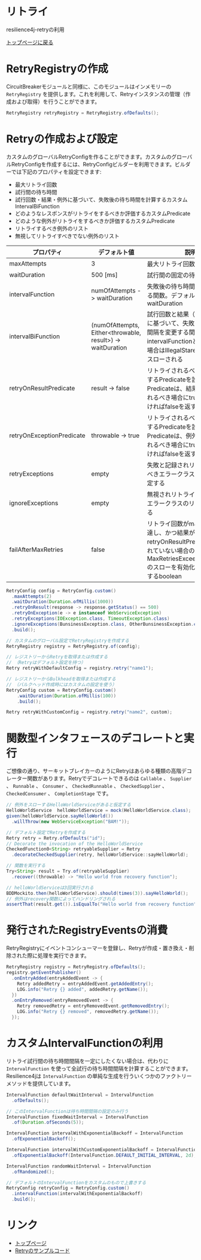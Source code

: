 リトライ
=======
resilience4j-retryの利用

[トップページに戻る](../index.md)

# RetryRegistryの作成
CircuitBreakerモジュールと同様に、このモジュールはインメモリーの `RetryRegistry` を提供します。これを利用して、Retryインスタンスの管理（作成および取得）を行うことができます。

```java
RetryRegistry retryRegistry = RetryRegistry.ofDefaults();
```

# Retryの作成および設定
カスタムのグローバルRetryConfigを作ることができます。カスタムのグローバルRetryConfigを作成するには、RetryConfigビルダーを利用できます。ビルダーでは下記のプロパティを設定できます:

- 最大リトライ回数
- 試行間の待ち時間
- 試行回数・結果・例外に基づいて、失敗後の待ち時間を計算するカスタムIntervalBiFunction
- どのようなレスポンスがリトライをするべきか評価するカスタムPredicate
- どのような例外がリトライをするべきか評価するカスタムPredicate
- リトライするべき例外のリスト
- 無視してリトライすべきでない例外のリスト

| プロパティ | デフォルト値 | 説明 |
|-----|------------|-----|
| maxAttempts | 3 | 最大リトライ回数 |
| waitDuration | 500 [ms] | 試行間の固定の待ち時間 |
| intervalFunction | numOfAttempts -> waitDuration | 失敗後の待ち時間間隔を変更する関数。デフォルトでは一定のwaitDuration |
| intervalBiFunction | (numOfAttempts, Either<throwable, result>) -> waitDuration |試行回数と結果（または例外）に基づいて、失敗後の待ち時間間隔を変更する関数。intervalFunctionと一緒に使った場合はIllegalStareExceptionがスローされる |
| retryOnResultPredicate | result -> false | リトライされるべき結果か評価するPredicateを設定する。Predicateは、結果がリトライされるべき場合にtrue、そうでなければfalseを返す |
| retryOnExceptionPredicate | throwable -> true | リトライされるべき例外か評価するPredicateを設定する。Predicateは、例外がリトライされるべき場合にtrue、そうでなければfalseを返す |
| retryExceptions | empty | 失敗と記録されリトライされるべきエラークラスのリストを設定する |
| ignoreExceptions | empty | 無視されリトライされないべきエラークラスのリストを設定する |
| failAfterMaxRetries | false | リトライ回数がmaxAttemptsに達し、かつ結果がまだretryOnResultPredicateに渡されていない場合の、MaxRetriesExceededExceptionのスローを有効化または無効化するboolean

```java
RetryConfig config = RetryConfig.custom()
  .maxAttempts(2)
  .waitDuration(Duration.ofMillis(1000))
  .retryOnResult(response -> response.getStatus() == 500)
  .retryOnException(e -> e instanceof WebServiceException)
  .retryExceptions(IOException.class, TimeoutException.class)
  .ignoreExceptions(BunsinessException.class, OtherBunsinessException.class)
  .build();

// カスタムのグローバル設定でRetryRegistryを作成する
RetryRegistry registry = RetryRegistry.of(config);

// レジストリーからRetryを取得または作成する
// （Retryはデフォルト設定を持つ）
Retry retryWithDefaultConfig = registry.retry("name1");

// レジストリーからBulkheadを取得または作成する
// （バルクヘッド作成時にはカスタムの設定を使う）
RetryConfig custom = RetryConfig.custom()
    .waitDuration(Duration.ofMillis(100))
    .build();

Retry retryWithCustomConfig = registry.retry("name2", custom);
```

# 関数型インタフェースのデコレートと実行
ご想像の通り、サーキットブレイカーのようにRetryはあらゆる種類の高階デコレーター関数があります。Retryでデコレートできるのは `Callable` 、 `Supplier` 、 `Runnable` 、 `Consumer` 、 `CheckedRunnable` 、 `CheckedSupplier` 、 `CheckedConsumer` 、 `CompletionStage` です。

```java
// 例外をスローするHelloWorldServiceがあると仮定する
HelloWorldService  helloWorldService = mock(HelloWorldService.class);
given(helloWorldService.sayHelloWorld())
  .willThrow(new WebServiceException("BAM!"));

// デフォルト設定でRetryを作成する
Retry retry = Retry.ofDefaults("id");
// Decorate the invocation of the HelloWorldService
CheckedFunction0<String> retryableSupplier = Retry
  .decorateCheckedSupplier(retry, helloWorldService::sayHelloWorld);

// 関数を実行する
Try<String> result = Try.of(retryableSupplier)
  .recover((throwable) -> "Hello world from recovery function");

// helloWorldServiceは3回実行される
BDDMockito.then(helloWorldService).should(times(3)).sayHelloWorld();
// 例外はrecovery関数によってハンドリングされる
assertThat(result.get()).isEqualTo("Hello world from recovery function");
```

# 発行されたRegistryEventsの消費
RetryRegistryにイベントコンシューマーを登録し、Retryが作成・置き換え・削除された際に処理を実行できます。

```java
RetryRegistry registry = RetryRegistry.ofDefaults();
registry.getEventPublisher()
  .onEntryAdded(entryAddedEvent -> {
    Retry addedRetry = entryAddedEvent.getAddedEntry();
    LOG.info("Retry {} added", addedRetry.getName());
  })
  .onEntryRemoved(entryRemovedEvent -> {
    Retry removedRetry = entryRemovedEvent.getRemovedEntry();
    LOG.info("Retry {} removed", removedRetry.getName());
  });
```

# カスタムIntervalFunctionの利用
リトライ試行間の待ち時間間隔を一定にしたくない場合は、代わりに `IntervalFunction` を使って全試行の待ち時間間隔を計算することができます。Resilience4jは `IntervalFunction` の単純な生成を行ういくつかのファクトリーメソッドを提供しています。

```java
IntervalFunction defaultWaitInterval = IntervalFunction
  .ofDefaults();

// このIntervalFunctionは待ち時間間隔の設定のみ行う
IntervalFunction fixedWaitInterval = IntervalFunction
  .of(Duration.ofSeconds(5));

IntervalFunction intervalWithExponentialBackoff = IntervalFunction
  .ofExponentialBackoff();

IntervalFunction intervalWithCustomExponentialBackoff = IntervalFunction
  .ofExponentialBackoff(IntervalFunction.DEFAULT_INITIAL_INTERVAL, 2d);

IntervalFunction randomWaitInterval = IntervalFunction
  .ofRandomized();

// デフォルトのIntervalFunctionをカスタムのもので上書きする
RetryConfig retryConfig = RetryConfig.custom()
  .intervalFunction(intervalWithExponentialBackoff)
  .build();
```

# リンク
- [トップページ](../index.md)
- [Retryのサンプルコード](retry-examples.md)
